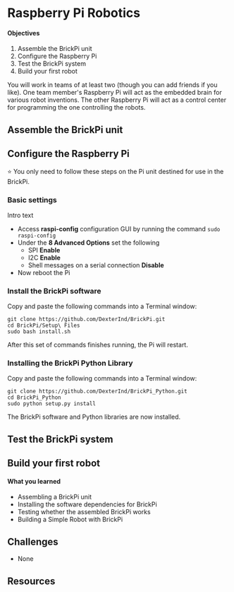 Raspberry Pi Robotics
=====================

#### Objectives
1. Assemble the BrickPi unit
2. Configure the Raspberry Pi
3. Test the BrickPi system
4. Build your first robot

You will work in teams of at least two (though you can add friends if you like). One team member's Raspberry Pi will act as the embedded brain for various robot inventions. The other Raspberry Pi will act as a control center for programming the one controlling the robots.

## Assemble the BrickPi unit


## Configure the Raspberry Pi

:star: You only need to follow these steps on the Pi unit destined for use in the BrickPi.

### Basic settings

Intro text

* Access **raspi-config** configuration GUI by running the command `sudo raspi-config`
* Under the **8 Advanced Options** set the following
  * SPI **Enable**
  * I2C **Enable**
  * Shell messages on a serial connection **Disable**
* Now reboot the Pi

### Install the BrickPi software

Copy and paste the following commands into a Terminal window:

```shell
git clone https://github.com/DexterInd/BrickPi.git
cd BrickPi/Setup\ Files
sudo bash install.sh
```

After this set of commands finishes running, the Pi will restart.

### Installing the BrickPi Python Library

Copy and paste the following commands into a Terminal window:

```shell
git clone https://github.com/DexterInd/BrickPi_Python.git
cd BrickPi_Python
sudo python setup.py install
```

The BrickPi software and Python libraries are now installed.

## Test the BrickPi system
## Build your first robot

#### What you learned
* Assembling a BrickPi unit
* Installing the software dependencies for BrickPi
* Testing whether the assembled BrickPi works
* Building a Simple Robot with BrickPi

## Challenges
* None

## Resources
